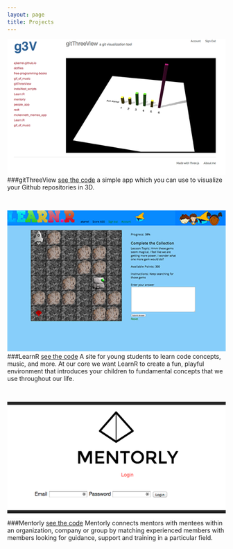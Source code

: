 ```yaml
---
layout: page
title: Projects
---
```


[![gitThreeView](https://raw.githubusercontent.com/ajkamel/ajkamel.github.io/master/public/gitthreeview600px.png)](http://gitthreeview.herokuapp.com)
###gitThreeView
<a href="https://github.com/ajkamel/gitThreeView">see the code</a>
a simple app which you can use to visualize your Github repositories in 3D.

<br>

[![LearnR](https://raw.githubusercontent.com/ajkamel/ajkamel.github.io/master/public/learnur600px.png)](http://learnur.herokuapp.com)
###LearnR
<a href="https://github.com/lacostenycoder/Learn.R">see the code</a>
A site for young students to learn code concepts, music, and more. At our core we want LearnR to create a fun, playful environment that introduces your children to fundamental concepts that we use throughout our life.

<br>

[![Mentorly](https://raw.githubusercontent.com/ajkamel/ajkamel.github.io/master/public/mentorly600px.png)](http://mentorly.herokuapp.com)
###Mentorly
<a href="https://github.com/ajkamel/mentorly">see the code</a>
Mentorly connects mentors with mentees within an organization, company or group by matching experienced members with members looking for guidance, support and training in a particular field.
